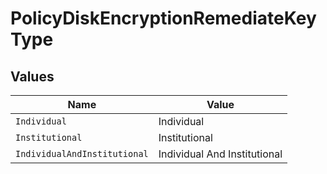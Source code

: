 # PolicyDiskEncryptionRemediateKeyType


## Values

| Name                         | Value                        |
| ---------------------------- | ---------------------------- |
| `Individual`                 | Individual                   |
| `Institutional`              | Institutional                |
| `IndividualAndInstitutional` | Individual And Institutional |